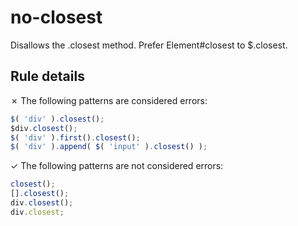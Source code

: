 # no-closest

Disallows the .closest method. Prefer Element#closest to $.closest.

## Rule details

✗ The following patterns are considered errors:
```js
$( 'div' ).closest();
$div.closest();
$( 'div' ).first().closest();
$( 'div' ).append( $( 'input' ).closest() );
```

✓ The following patterns are not considered errors:
```js
closest();
[].closest();
div.closest();
div.closest;
```
